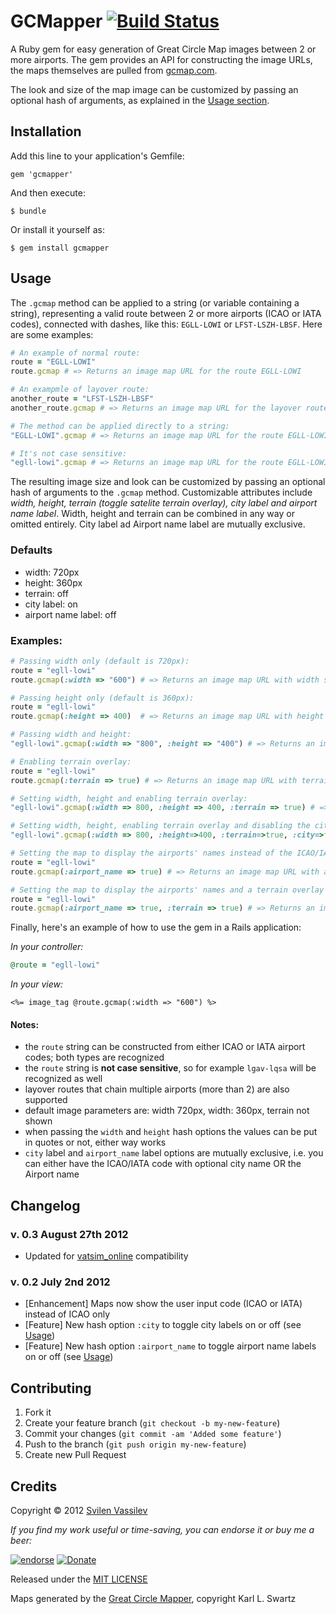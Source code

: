 # GCMapper [![Build Status](https://secure.travis-ci.org/tarakanbg/gcmapper.png)](http://travis-ci.org/tarakanbg/gcmapper)

A Ruby gem for easy generation of Great Circle Map images between 2 or more airports.
The gem provides an API for constructing the image URLs, the maps themselves are pulled from
[gcmap.com](http://www.gcmap.com/).

The look and size of the map image can be customized by passing an optional hash of arguments, as explained
in the [Usage section](#usage).

## Installation

Add this line to your application's Gemfile:

    gem 'gcmapper'

And then execute:

    $ bundle

Or install it yourself as:

    $ gem install gcmapper

## Usage

The `.gcmap` method can be applied to a string (or variable containing a string), representing a valid route
between 2 or more airports (ICAO or IATA codes), connected with dashes, like this: `EGLL-LOWI` or
`LFST-LSZH-LBSF`. Here are some examples:

```ruby
# An example of normal route:
route = "EGLL-LOWI"
route.gcmap # => Returns an image map URL for the route EGLL-LOWI

# An exampmle of layover route:
another_route = "LFST-LSZH-LBSF"
another_route.gcmap # => Returns an image map URL for the layover route LFST-LSZH-LBSF

# The method can be applied directly to a string:
"EGLL-LOWI".gcmap # => Returns an image map URL for the route EGLL-LOWI

# It's not case sensitive:
"egll-lowi".gcmap # => Returns an image map URL for the route EGLL-LOWI
```

The resulting image size and look can be customized by passing an optional hash of arguments to the
`.gcmap` method. Customizable attributes include *width, height, terrain (toggle satelite terrain
 overlay), city label and airport name label*.
Width, height and terrain can be combined in any way or omitted entirely. City label ad Airport name
label are mutually exclusive.

### Defaults

* width: 720px
* height: 360px
* terrain: off
* city label: on
* airport name label: off

### Examples:

```ruby
# Passing width only (default is 720px):
route = "egll-lowi"
route.gcmap(:width => "600") # => Returns an image map URL with width set to 600px

# Passing height only (default is 360px):
route = "egll-lowi"
route.gcmap(:height => 400)  # => Returns an image map URL with height set to 400px

# Passing width and height:
"egll-lowi".gcmap(:width => "800", :height => "400") # => Returns an image map URL with width 800px and height 400px

# Enabling terrain overlay:
route = "egll-lowi"
route.gcmap(:terrain => true) # => Returns an image map URL with terrain overlay enabled

# Setting width, height and enabling terrain overlay:
"egll-lowi".gcmap(:width => 800, :height => 400, :terrain => true) # => Returns an image map URL with set width, height and terrain

# Setting width, height, enabling terrain overlay and disabling the city labels:
"egll-lowi".gcmap(:width => 800, :height=>400, :terrain=>true, :city=>false) # => Returns an image map URL with set width, height and terrain, with city labels disabled

# Setting the map to display the airports' names instead of the ICAO/IATA codes
route = "egll-lowi"
route.gcmap(:airport_name => true) # => Returns an image map URL with airport names displayed

# Setting the map to display the airports' names and a terrain overlay
route = "egll-lowi"
route.gcmap(:airport_name => true, :terrain => true) # => Returns an image map URL with airport names and terrain displayed
```

Finally, here's an example of how to use the gem in a Rails application:

*In your controller:*
```ruby
@route = "egll-lowi"
```

*In your view:*
```erb
<%= image_tag @route.gcmap(:width => "600") %>
```

#### Notes:

* the `route` string can be constructed from either ICAO or IATA airport codes; both types are recognized
* the `route` string is **not case sensitive**, so for example `lgav-lqsa` will be recognized as well
* layover routes that chain multiple airports (more than 2) are also supported
* default image parameters are: width 720px, width: 360px, terrain not shown
* when passing the `width` and `height` hash options the values can be put in quotes or not, either way works
* `city` label and `airport_name` label options are mutually exclusive, i.e. you can either have the ICAO/IATA code with optional city name OR the Airport name

## Changelog

### v. 0.3 August 27th 2012

* Updated for [vatsim_online](https://rubygems.org/gems/vatsim_online) compatibility

### v. 0.2 July 2nd 2012

* [Enhancement] Maps now show the user input code (ICAO or IATA) instead of ICAO only
* [Feature] New hash option `:city` to toggle city labels on or off (see [Usage](#usage))
* [Feature] New hash option `:airport_name` to toggle airport name labels on or off (see [Usage](#usage))

## Contributing

1. Fork it
2. Create your feature branch (`git checkout -b my-new-feature`)
3. Commit your changes (`git commit -am 'Added some feature'`)
4. Push to the branch (`git push origin my-new-feature`)
5. Create new Pull Request

## Credits

Copyright © 2012 [Svilen Vassilev](http://about.me/svilen)

*If you find my work useful or time-saving, you can endorse it or buy me a beer:*

[![endorse](http://api.coderwall.com/svilenv/endorse.png)](http://coderwall.com/svilenv)
[![Donate](https://www.paypalobjects.com/en_US/i/btn/btn_donate_SM.gif)](https://www.paypal.com/cgi-bin/webscr?cmd=_s-xclick&hosted_button_id=5FR7AQA4PLD8A)

Released under the [MIT LICENSE](https://github.com/tarakanbg/airdata/blob/master/LICENSE)

Maps generated by the [Great Circle Mapper](http://www.gcmap.com/), copyright Karl L. Swartz
